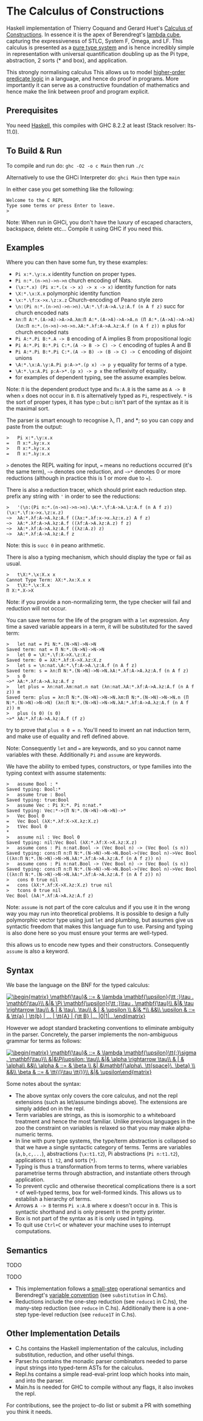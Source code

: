 # The Calculus of Constructions
Haskell implementation of Thierry Coquand and Gerard Huet's [Calculus of Constructions](https://core.ac.uk/download/pdf/82038778.pdf). In essence it is the apex of Berendregt's [lambda cube](https://en.wikipedia.org/wiki/Lambda_cube), capturing the expressiveness of STLC, System F, Omega, and LF. This calculus is presented as a [pure type system](https://www.researchgate.net/publication/216300104_An_Introduction_to_Generalized_Type_Systems) and is hence incredibly simple in representation with universal quantification doubling up as the Pi type, abstraction, 2 sorts (* and box), and application.  

This strongly normalising calculus This allows us to model [higher-order predicate logic](https://en.wikipedia.org/wiki/Higher-order_logic) in a language, and hence do proof in programs. More importantly it can serve as a constructive foundation of mathematics and hence make the link between proof and program explicit.

## Prerequisites
You need [Haskell](https://www.haskell.org/), this compiles with GHC 8.2.2 at least (Stack resolver: lts-11.0).

## To Build & Run

To compile and run do:
`ghc -O2 -o c Main`
then run `./c`

Alternatively to use the GHCi Interpreter do:
`ghci Main`
then type `main`

In either case you get something like the following:
```
Welcome to the C REPL
Type some terms or press Enter to leave.
>
```

Note: When run in GHCi, you don't have the luxury of escaped characters, backspace, delete etc...
Compile it using GHC if you need this.

## Examples 
Where you can then have some fun, try these examples:
- `Pi x:*.\y:x.x` identity function on proper types.
- `Pi n:*.(n->n)->n->n` church encoding of Nats.
- `(\x:*.x) (Pi x:*.(x -> x) -> x -> x)` identity function for nats
- `\X:*.\x:X.x` polymorphic identity function
- `\x:*.\f:x->x.\z:x.z` Church-encoding of Peano style zero 
- `\n:(Pi n:*.(n->n)->n->n).\A:*.\f:A->A.\z:A.f (n A f z)` succ for church encoded nats
- `λn:Π A:*.(A->A)->A->A.λm:Π A:*.(A->A)->A->A.n (Π A:*.(A->A)->A->A) (λn:Π n:*.(n->n)->n->n.λA:*.λf:A->A.λz:A.f (n A f z)) m` plus for church encoded nats
- `Pi A:*.Pi B:*.A -> B` encoding of A implies B from propositional logic
- `Pi A:*.Pi B:*.Pi C:*.(A -> B -> C) -> C` encoding of tuples A and B
- `Pi A:*.Pi B:*.Pi C:*.(A -> B) -> (B -> C) -> C` encoding of disjoint unions
- `\A:*.\x:A.\y:A.Pi p:A->*.(p x) -> p y` equality for terms of a type.
- `\A:*.\x:A.Pi p:A->*.(p x) -> p x` the reflexivity of equality.
- for examples of dependent typing, see the assume examples below.

Note: `Π` is the dependent product type and `Πx:A.B` is the same as `A -> B` when `x` does not occur in `B`. `Π` is alternatively typed as `Pi`, respectively. `*` is the sort of proper types, it has type `□` but `□` isn't part of the syntax as it is the maximal sort.

The parser is smart enough to recognise λ, Π , and *; so you can copy and paste from the output:
```
>   Pi x:*.\y:x.x
=   Π x:*.λy:x.x
>   Π x:*.λy:x.x
=   Π x:*.λy:x.x
```

`>` denotes the REPL waiting for input, `=` means no reductions occurred (it's the same term), `~>` denotes one reduction, and `~>*` denotes 0 or more reductions (although in practice this is 1 or more due to `=`).

There is also a reduction tracer, which should print each reduction step. prefix any string with `'` in order to see the reductions:
```
>   '(\n:(Pi n:*.(n->n)->n->n).\A:*.\f:A->A.\z:A.f (n A f z)) (\x:*.\f:x->x.\z:x.z)
~>  λA:*.λf:A->A.λz:A.f ((λx:*.λf:x->x.λz:x.z) A f z)
~>  λA:*.λf:A->A.λz:A.f ((λf:A->A.λz:A.z) f z)
~>  λA:*.λf:A->A.λz:A.f ((λz:A.z) z)
~>  λA:*.λf:A->A.λz:A.f z
```
Note: this is `succ 0` in peano arithmetic.

There is also a typing mechanism, which should display the type or fail as usual.
```
>   t\X:*.\x:X.x x
Cannot Type Term: λX:*.λx:X.x x
>   t\X:*.\x:X.x
Π X:*.X->X
```

Note: if you provide a non-normalizing term, the type checker will fail and reduction will not occur.

You can save terms for the life of the program with a `let` expression. Any time a saved variable appears in a term, it will be substituted for the saved term:
```
>   let nat = Pi N:*.(N->N)->N->N
Saved term: nat = Π N:*.(N->N)->N->N
>   let 0 = \X:*.\f:X->X.\z:X.z
Saved term: 0 = λX:*.λf:X->X.λz:X.z
>   let s = \n:nat.\A:*.\f:A->A.\z:A.f (n A f z)
Saved term: s = λn:Π N:*.(N->N)->N->N.λA:*.λf:A->A.λz:A.f (n A f z)
>   s 0
~>* λA:*.λf:A->A.λz:A.f z
>   let plus = λn:nat.λm:nat.n nat (λn:nat.λA:*.λf:A->A.λz:A.f (n A f z)) m
Saved term: plus = λn:Π N:*.(N->N)->N->N.λm:Π N:*.(N->N)->N->N.n (Π N:*.(N->N)->N->N) (λn:Π N:*.(N->N)->N->N.λA:*.λf:A->A.λz:A.f (n A f z)) m
>   plus (s 0) (s 0)
~>* λA:*.λf:A->A.λz:A.f (f z)
```

try to prove that `plus n 0 = n`. You'll need to invent an nat induction term, and make use of equality and refl defined above.

Note: Consequently `let` and `=` are keywords, and so you cannot name variables with these. Additionally `Pi` and `assume` are keywords.

We have the ability to embed types, constructors, or type families into the typing context with assume statements:
```
>   assume Bool : *
Saved typing: Bool:*
>   assume true : Bool
Saved typing: true:Bool
>   assume Vec : Pi X:*. Pi n:nat.*
Saved typing: Vec:*->(Π N:*.(N->N)->N->N)->*
>   Vec Bool 0
=   Vec Bool (λX:*.λf:X->X.λz:X.z)
>   tVec Bool 0
*
>   assume nil : Vec Bool 0
Saved typing: nil:Vec Bool (λX:*.λf:X->X.λz:X.z)
>   assume cons : Pi n:nat.Bool -> (Vec Bool n) -> (Vec Bool (s n))
Saved typing: cons:Π n:Π N:*.(N->N)->N->N.Bool->(Vec Bool n)->Vec Bool ((λn:Π N:*.(N->N)->N->N.λA:*.λf:A->A.λz:A.f (n A f z)) n)
>   assume cons : Pi n:nat.Bool -> (Vec Bool n) -> (Vec Bool (s n))
Saved typing: cons:Π n:Π N:*.(N->N)->N->N.Bool->(Vec Bool n)->Vec Bool ((λn:Π N:*.(N->N)->N->N.λA:*.λf:A->A.λz:A.f (n A f z)) n)
>   cons 0 true nil
=   cons (λX:*.λf:X->X.λz:X.z) true nil
>   tcons 0 true nil
Vec Bool (λA:*.λf:A->A.λz:A.f z)
```
Note: `assume` is not part of the core calculus and if you use it in the wrong way you may run into theoretical problems. It is possible to design a fully polymorphic vector type using just `let` and plumbing, but assumes give us syntactic freedom that makes this language fun to use. Parsing and typing is also done here so you must ensure your terms are well-typed.

this allows us to encode new types and their constructors. Consequently `assume` is also a keyword.

## Syntax 

We base the language on the BNF for the typed calculus:

<a href="https://www.codecogs.com/eqnedit.php?latex=\begin{matrix}&space;\mathbf{\tau}&&space;::=&space;&&space;\lambda&space;\mathbf{\upsilon}{\tt&space;:}\tau&space;.&space;\mathbf{\tau}\\&space;&|&&space;\Pi&space;\mathbf{\upsilon}{\tt&space;:}\tau&space;.&space;\mathbf{\tau}\\&space;&|&&space;\tau&space;\rightarrow&space;\tau\\&space;&&space;|&space;&&space;\tau\,&space;\tau\\&space;&&space;|&space;&&space;\upsilon&space;\\&space;&|&&space;*\\&space;&&\\&space;\upsilon&space;&&space;::=&space;&&space;\tt{a}&space;|&space;\tt{b}&space;|&space;...&space;|&space;\tt{A}&space;|&space;{\tt&space;B}&space;|...&space;|0|1|...\end{matrix}" target="_blank"><img src="https://latex.codecogs.com/gif.latex?\begin{matrix}&space;\mathbf{\tau}&&space;::=&space;&&space;\lambda&space;\mathbf{\upsilon}{\tt&space;:}\tau&space;.&space;\mathbf{\tau}\\&space;&|&&space;\Pi&space;\mathbf{\upsilon}{\tt&space;:}\tau&space;.&space;\mathbf{\tau}\\&space;&|&&space;\tau&space;\rightarrow&space;\tau\\&space;&&space;|&space;&&space;\tau\,&space;\tau\\&space;&&space;|&space;&&space;\upsilon&space;\\&space;&|&&space;*\\&space;&&\\&space;\upsilon&space;&&space;::=&space;&&space;\tt{a}&space;|&space;\tt{b}&space;|&space;...&space;|&space;\tt{A}&space;|&space;{\tt&space;B}&space;|...&space;|0|1|...\end{matrix}" title="\begin{matrix} \mathbf{\tau}& ::= & \lambda \mathbf{\upsilon}{\tt :}\tau . \mathbf{\tau}\\ &|& \Pi \mathbf{\upsilon}{\tt :}\tau . \mathbf{\tau}\\ &|& \tau \rightarrow \tau\\ & | & \tau\, \tau\\ & | & \upsilon \\ &|& *\\ &&\\ \upsilon & ::= & \tt{a} | \tt{b} | ... | \tt{A} | {\tt B} |... |0|1|...\end{matrix}" /></a>

However we adopt standard bracketing conventions to eliminate ambiguity in the parser. Concretely, the parser implements the non-ambiguous grammar for terms as follows:

<a href="https://www.codecogs.com/eqnedit.php?latex=\begin{matrix}&space;\mathbf{\tau}&&space;::=&space;&&space;\lambda&space;\mathbf{\upsilon}\tt{:}\sigma&space;.&space;\mathbf{\tau}\\&space;&|&\Pi\upsilon:&space;\tau\\&space;&|&&space;\alpha&space;\rightarrow&space;\tau\\&space;&&space;|&space;&&space;\alpha\\&space;&&\\&space;\alpha&space;&&space;::=&space;&&space;\beta&space;\\&space;&|&space;&\mathbf{\alpha\,&space;\tt{space}\,&space;\beta}&space;\\&space;&&\\&space;\beta&space;&&space;::=&space;&&space;\tt{(}\tau&space;\tt{)}\\&space;&|&&space;\upsilon\end{matrix}" target="_blank"><img src="https://latex.codecogs.com/gif.latex?\begin{matrix}&space;\mathbf{\tau}&&space;::=&space;&&space;\lambda&space;\mathbf{\upsilon}\tt{:}\sigma&space;.&space;\mathbf{\tau}\\&space;&|&\Pi\upsilon:&space;\tau\\&space;&|&&space;\alpha&space;\rightarrow&space;\tau\\&space;&&space;|&space;&&space;\alpha\\&space;&&\\&space;\alpha&space;&&space;::=&space;&&space;\beta&space;\\&space;&|&space;&\mathbf{\alpha\,&space;\tt{space}\,&space;\beta}&space;\\&space;&&\\&space;\beta&space;&&space;::=&space;&&space;\tt{(}\tau&space;\tt{)}\\&space;&|&&space;\upsilon\end{matrix}" title="\begin{matrix} \mathbf{\tau}& ::= & \lambda \mathbf{\upsilon}\tt{:}\sigma . \mathbf{\tau}\\ &|&\Pi\upsilon: \tau\\ &|& \alpha \rightarrow \tau\\ & | & \alpha\\ &&\\ \alpha & ::= & \beta \\ &| &\mathbf{\alpha\, \tt{space}\, \beta} \\ &&\\ \beta & ::= & \tt{(}\tau \tt{)}\\ &|& \upsilon\end{matrix}" /></a>

Some notes about the syntax:

- The above syntax only covers the core calculus, and not the repl extensions (such as let/assume bindings above). The extensions are simply added on in the repl.
- Term variables are strings, as this is isomorphic to a whiteboard treatment and hence the most familiar. Unlike previous languages in the zoo the constraint on variables is relaxed so that you may make alpha-numeric terms.
- In line with pure type systems, the type/term abstraction is collapsed so that we have a single syntactic category of terms. Terms are variables (`a,b,c,...`), abstractions (`\x:t1.t2`), Pi abstractions (`Pi n:t1.t2`), applications `t1 t2`, and sorts (`*`).
- Typing is thus a transformation from terms to terms, where variables parametrise terms through abstraction, and instantiate others through application. 
- To prevent cyclic and otherwise theoretical complications there is a sort `*` of well-typed terms, box for well-formed kinds. This allows us to establish a hierarchy of terms.
- Arrows `A -> B` terms `Pi x:A.B` where x doesn't occur in `B`. This is syntactic shorthand and is only present in the pretty printer. 
- Box is not part of the syntax as it is only used in typing.
- To quit use `Ctrl+C` or whatever your machine uses to interrupt computations.

## Semantics

TODO

TODO
- This implementation follows a [small-step](https://cs.stackexchange.com/questions/43294/difference-between-small-and-big-step-operational-semantics) operational semantics and Berendregt's [variable convention](https://cs.stackexchange.com/questions/69323/barendregts-variable-convention-what-does-it-mean) (see `substitution` in C.hs).
- Reductions include the one-step reduction (see `reduce1` in C.hs), the many-step reduction (see `reduce` in C.hs). Additionally there is a one-step type-level reduction (see `reduce1T` in C.hs).

## Other Implementation Details
- C.hs contains the Haskell implementation of the calculus, including substitution, reduction, and other useful things.
- Parser.hs contains the monadic parser combinators needed to parse input strings into typed-term ASTs for the calculus.
- Repl.hs contains a simple read-eval-print loop which hooks into main, and into the parser.
- Main.hs is needed for GHC to compile without any flags, it also invokes the repl.

For contributions, see the project to-do list or submit a PR with something you think it needs.